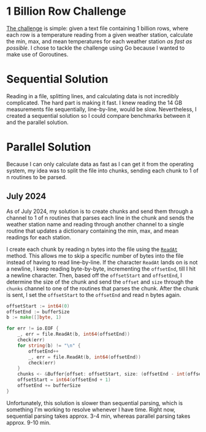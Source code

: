 # 1 Billion Row Challenge

[The challenge](https://www.morling.dev/blog/one-billion-row-challenge/) is simple: given a text file containing 1 billion rows, where each row is a temperature reading from a given weather station, calculate the min, max, and mean temperatures for each weather station *as fast as possible*. I chose to tackle the challenge using Go because I wanted to make use of Goroutines.

# Sequential Solution

Reading in a file, splitting lines, and calculating data is not incredibly complicated. The hard part is making it fast. I knew reading the 14 GB measurements file sequentially, line-by-line, would be slow. Nevertheless, I created a sequential solution so I could compare benchmarks between it and the parallel solution.  

# Parallel Solution

Because I can only calculate data as fast as I can get it from the operating system, my idea was to split the file into chunks, sending each chunk to 1 of n routines to be parsed.

## July 2024

As of July 2024, my solution is to create chunks and send them through a channel to 1 of n routines that parses each line in the chunk and sends the weather station name and reading through another channel to a single routine that updates a dictionary containing the min, max, and mean readings for each station. 

I create each chunk by reading n bytes into the file using the [`ReadAt`](https://pkg.go.dev/os#File.ReadAt) method. This allows me to skip a specific number of bytes into the file instead of having to read line-by-line. If the character `ReadAt` lands on is not a newline, I keep reading byte-by-byte, incrementing the `offsetEnd`, till I hit a newline character. Then, based off the `offsetStart` and `offsetEnd`, I determine the size of the chunk and send the `offset` and `size` through the `chunks` channel to one of the routines that parses the chunk. After the chunk is sent, I set the `offsetStart` to the `offsetEnd` and read n bytes again.

```go
offsetStart := int64(0)
offsetEnd := bufferSize
b := make([]byte, 1)

for err != io.EOF {
	_, err = file.ReadAt(b, int64(offsetEnd))
	check(err)
	for string(b) != "\n" {
		offsetEnd++
		_, err = file.ReadAt(b, int64(offsetEnd))
		check(err)
	}
	chunks <- &Buffer{offset: offsetStart, size: (offsetEnd - int(offsetStart))}
	offsetStart = int64(offsetEnd + 1)
	offsetEnd += bufferSize
}
```

Unfortunately, this solution is slower than sequential parsing, which is something I'm working to resolve whenever I have time. Right now, sequential parsing takes approx. 3-4 min, whereas parallel parsing takes approx. 9-10 min.
